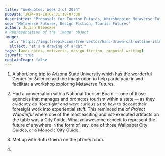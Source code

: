 ```yaml
---
title: "Weeknotes: Week 3 of 2024"
pubDate: 2024-01-18T07:31:18-07:00
description: "Proposals for Tourism Futures, Workshopping Metaverse Futures"
seo: "Metaverse Futures, Design Fiction, Tourism Futures"
author: Julian Bleecker
# Representation of the 'image' object
image:
  url: "https://img.freepik.com/free-vector/hand-drawn-cat-outline-illustration_23-2149266368.jpg"
  altText: "It's a drawing of a cat."
tags: [week notes, metaverse, design fiction, proposal writing]
isDraft: true
containImage: false
---
```


1. A short/long trip to Arizona State University which has the wonderful Center for Science and the Imagination to help participate in and facilitate a workshop exploring Metaverse Futures.

2. Had a conversation with a National Tourism Board — one of those agencies that manages and promotes tourism within a state — as they evidently do 'foresight' and were curious as to how to decant their foresight work into experiential stuff. This reminded me of _Project Wanderful_ where one of the most exciting and not-executed artifacts on the table was a City Guide. What an awesome conceit to represent the future of anywhere in the form of, say, one of those Wallpaper City Guides, or a Monocle City Guide.

3. Met up with Ruth Guerra on the phone/zoom.

4. 